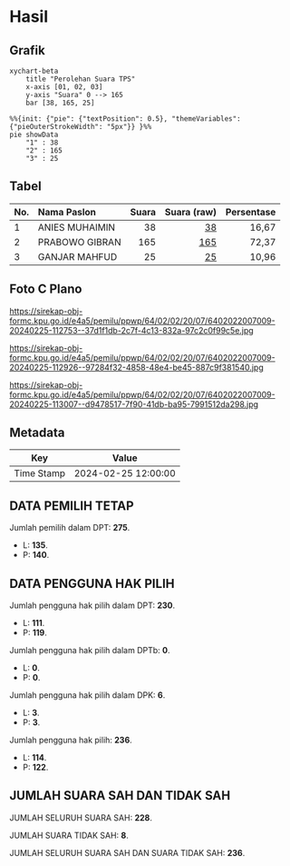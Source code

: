 # Hasil

## Grafik

```mermaid
xychart-beta
    title "Perolehan Suara TPS"
    x-axis [01, 02, 03]
    y-axis "Suara" 0 --> 165
    bar [38, 165, 25]
```

```mermaid
%%{init: {"pie": {"textPosition": 0.5}, "themeVariables": {"pieOuterStrokeWidth": "5px"}} }%%
pie showData
    "1" : 38
    "2" : 165
    "3" : 25
```

## Tabel

| No. | Nama Paslon    | Suara | Suara (raw) | Persentase |
|:--- |:-------------- | -----:| -----------:| ----------:|
| 1   | ANIES MUHAIMIN | 38    | [38][p-1]   | 16,67      |
| 2   | PRABOWO GIBRAN | 165   | [165][p-2]  | 72,37      |
| 3   | GANJAR MAHFUD  | 25    | [25][p-3]   | 10,96      |


[p-1]: https://github.com/gigit-pemilu/pemilu-2024-64-kalimantan-timur/blob/main/pilpres/hitung-suara/sub/64-kalimantan-timur/sub/02-kutai-kartanegara/sub/02-loa-kulu/sub/2007-rempanga/sub/009-tps/sub/paslon-1.txt
[p-2]: https://github.com/gigit-pemilu/pemilu-2024-64-kalimantan-timur/blob/main/pilpres/hitung-suara/sub/64-kalimantan-timur/sub/02-kutai-kartanegara/sub/02-loa-kulu/sub/2007-rempanga/sub/009-tps/sub/paslon-2.txt
[p-3]: https://github.com/gigit-pemilu/pemilu-2024-64-kalimantan-timur/blob/main/pilpres/hitung-suara/sub/64-kalimantan-timur/sub/02-kutai-kartanegara/sub/02-loa-kulu/sub/2007-rempanga/sub/009-tps/sub/paslon-3.txt

## Foto C Plano

https://sirekap-obj-formc.kpu.go.id/e4a5/pemilu/ppwp/64/02/02/20/07/6402022007009-20240225-112753--37d1f1db-2c7f-4c13-832a-97c2c0f99c5e.jpg

https://sirekap-obj-formc.kpu.go.id/e4a5/pemilu/ppwp/64/02/02/20/07/6402022007009-20240225-112926--97284f32-4858-48e4-be45-887c9f381540.jpg

https://sirekap-obj-formc.kpu.go.id/e4a5/pemilu/ppwp/64/02/02/20/07/6402022007009-20240225-113007--d9478517-7f90-41db-ba95-7991512da298.jpg


## Metadata

| Key        | Value               |
| ---------- | ------------------- |
| Time Stamp | 2024-02-25 12:00:00 |


## DATA PEMILIH TETAP

Jumlah pemilih dalam DPT: **275**.
 * L: **135**.
 * P: **140**.

## DATA PENGGUNA HAK PILIH

Jumlah pengguna hak pilih dalam DPT: **230**.
 * L: **111**.
 * P: **119**.

Jumlah pengguna hak pilih dalam DPTb: **0**.
 * L: **0**.
 * P: **0**.

Jumlah pengguna hak pilih dalam DPK: **6**.
 * L: **3**.
 * P: **3**.

Jumlah pengguna hak pilih: **236**.
 * L: **114**.
 * P: **122**.

## JUMLAH SUARA SAH DAN TIDAK SAH

JUMLAH SELURUH SUARA SAH: **228**.

JUMLAH SUARA TIDAK SAH: **8**.

JUMLAH SELURUH SUARA SAH DAN SUARA TIDAK SAH: **236**.


